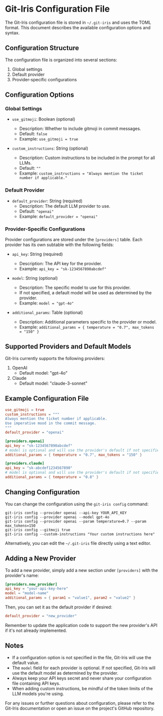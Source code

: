 # Git-Iris Configuration File

The Git-Iris configuration file is stored in `~/.git-iris` and uses the TOML format. This document describes the available configuration options and syntax.

## Configuration Structure

The configuration file is organized into several sections:

1. Global settings
2. Default provider
3. Provider-specific configurations

## Configuration Options

### Global Settings

- `use_gitmoji`: Boolean (optional)
  - Description: Whether to include gitmoji in commit messages.
  - Default: `false`
  - Example: `use_gitmoji = true`

- `custom_instructions`: String (optional)
  - Description: Custom instructions to be included in the prompt for all LLMs.
  - Default: `""`
  - Example: `custom_instructions = "Always mention the ticket number if applicable."`

### Default Provider

- `default_provider`: String (required)
  - Description: The default LLM provider to use.
  - Default: `"openai"`
  - Example: `default_provider = "openai"`

### Provider-Specific Configurations

Provider configurations are stored under the `[providers]` table. Each provider has its own subtable with the following fields:

- `api_key`: String (required)
  - Description: The API key for the provider.
  - Example: `api_key = "sk-1234567890abcdef"`

- `model`: String (optional)
  - Description: The specific model to use for this provider.
  - If not specified, a default model will be used as determined by the provider.
  - Example: `model = "gpt-4o"`

- `additional_params`: Table (optional)
  - Description: Additional parameters specific to the provider or model.
  - Example: `additional_params = { temperature = "0.7", max_tokens = "150" }`

## Supported Providers and Default Models

Git-Iris currently supports the following providers:

1. OpenAI
   - Default model: "gpt-4o"
2. Claude
   - Default model: "claude-3-sonnet"

## Example Configuration File

```toml
use_gitmoji = true
custom_instructions = """
Always mention the ticket number if applicable.
Use imperative mood in the commit message.
"""
default_provider = "openai"

[providers.openai]
api_key = "sk-1234567890abcdef"
# model is optional and will use the provider's default if not specified
additional_params = { temperature = "0.7", max_tokens = "150" }

[providers.claude]
api_key = "sk-abcdef1234567890"
# model is optional and will use the provider's default if not specified
additional_params = { temperature = "0.8" }
```

## Changing Configuration

You can change the configuration using the `git-iris config` command:

```
git-iris config --provider openai --api-key YOUR_API_KEY
git-iris config --provider openai --model gpt-4o
git-iris config --provider openai --param temperature=0.7 --param max_tokens=150
git-iris config --gitmoji true
git-iris config --custom-instructions "Your custom instructions here"
```

Alternatively, you can edit the `~/.git-iris` file directly using a text editor.

## Adding a New Provider

To add a new provider, simply add a new section under `[providers]` with the provider's name:

```toml
[providers.new_provider]
api_key = "your-api-key-here"
model = "model-name"
additional_params = { param1 = "value1", param2 = "value2" }
```

Then, you can set it as the default provider if desired:

```toml
default_provider = "new_provider"
```

Remember to update the application code to support the new provider's API if it's not already implemented.

## Notes

- If a configuration option is not specified in the file, Git-Iris will use the default value.
- The `model` field for each provider is optional. If not specified, Git-Iris will use the default model as determined by the provider.
- Always keep your API keys secret and never share your configuration file containing API keys.
- When adding custom instructions, be mindful of the token limits of the LLM models you're using.

For any issues or further questions about configuration, please refer to the Git-Iris documentation or open an issue on the project's GitHub repository.